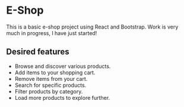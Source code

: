 # E-Shop

This is a basic e-shop project using React and Bootstrap. Work is very much in progress, I have just started!

## Desired features

- Browse and discover various products.
- Add items to your shopping cart.
- Remove items from your cart.
- Search for specific products.
- Filter products by category.
- Load more products to explore further.


